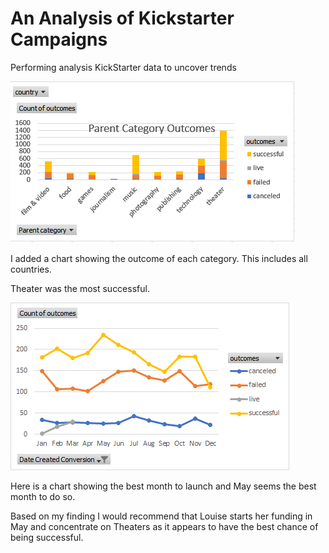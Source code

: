 # An Analysis of Kickstarter Campaigns
Performing analysis KickStarter data to uncover trends

![Picture of chart](Category_Statistics.png)

I added a chart showing the outcome of each category. This includes all countries.

Theater was the most successful.

![Outcome based on launch data chart](Outcome_based_on_launch_data_chart.png)

Here is a chart showing the best month to launch and May seems the best month to do so.

Based on my finding I would recommend that Louise starts her funding in May and concentrate on 
Theaters as it appears to have the best chance of being successful.
